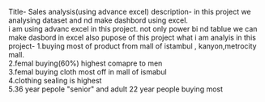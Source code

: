 Title- Sales analysis(using advance excel)
description-  in this project we analysing dataset and nd make dashbord using excel.  
               i am using advanc excel in this project.
               not only power bi nd tablue we can make dasbord in excel also
pupose of this project what i am analyis in this project-
      1.buying most of product from mall of istambul , kanyon,metrocity mall. 						
      2.femal buying(60%) highest comapre to men						
      3.femal buying cloth most off in mall of ismabul						
      4.clothing sealing is highest						
      5.36 year pepole "senior" and adult 22 year people buying most						

